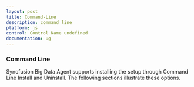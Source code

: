 ```yaml
---
layout: post
title: Command-Line
description: command line 
platform: js
control: Control Name undefined
documentation: ug
---
```


### Command Line 

Syncfusion Big Data Agent supports installing the setup through Command Line Install and Uninstall. The following sections illustrate these options. 

